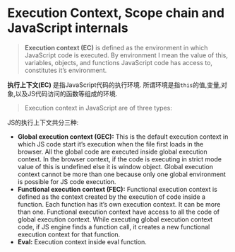 # Execution Context, Scope chain and JavaScript internals

> **Execution context (EC)** is defined as the environment in which JavaScript code is executed.
> By environment I mean the value of this, variables, objects, and functions JavaScript code has access to, constitutes it’s environment.

**执行上下文(EC)** 是指JavaScript代码的执行环境.
所谓环境是指`this`的值,变量,对象,以及JS代码访问的函数等组成的环境.

> Execution context in JavaScript are of three types:

JS的执行上下文共分三种:

* **Global execution context (GEC):** This is the default execution context in which JS code start it’s execution when the file first loads in the browser. All the global code are executed inside global execution context. In the browser context, if the code is executing in strict mode value of this is undefined else it is window object. Global execution context cannot be more than one because only one global environment is possible for JS code execution.
* **Functional execution context (FEC):** Functional execution context is defined as the context created by the execution of code inside a function. Each function has it’s own execution context. It can be more than one. Functional execution context have access to all the code of global execution context. While executing global execution context code, if JS engine finds a function call, it creates a new functional execution context for that function.
* **Eval:** Execution context inside eval function.


